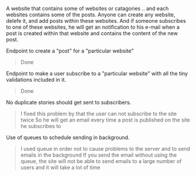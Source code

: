 A website that contains some of websites or catagories .. and each websites contains some of the posts. Anyone can create any website, delefe it, and add posts within these websites. And if someone subscribes to one of these websites, he will get an notification to his e-mail when a post is created within that website and contains the content of the new post.




Endpoint to create a "post" for a "particular website" 
>Done

Endpoint to make a user subscribe to a "particular website" with all the tiny validations included in it.
>Done

No duplicate stories should get sent to subscribers.

>I fixed this problem by that the user can not subscribe to the site twice
So he will get an email every time a post is published on the site he subscribes to

Use of queues to schedule sending in background.
>I used queue in order not to cause problems to the server and to send emails in the background
If you send the email without using the queue, the site will not be able to send emails to a large number of users and it will take a lot of time


